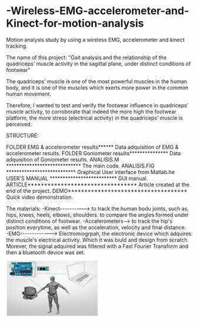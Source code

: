 # -Wireless-EMG-accelerometer-and-Kinect-for-motion-analysis
Motion analysis study by using a wireless EMG, accelerometer and kinect tracking.

The name of this project:
"Gait analysis and the relationship of the quadriceps’ muscle activity in the sagittal
plane, under distinct conditions of footwear"

The quadriceps’ muscle is one of the most powerful muscles in the human body, 
and it is one of the muscles which exerts more power in the common human movement.

Therefore, I wanted to test and verify the footwear influence in quadriceps’ muscle activity,
to corroborate that indeed the more high the footwear platform, the more stress (electrical
activity) in the quadriceps’ muscle is perceived.

STRUCTURE: 

FOLDER EMG & accelerometer results****** Data adquisition of EMG & accelerometer results.
FOLDER Goniometer results*************** Data adquisition of Goniometer results.
ANALISIS.M ***************************** The main code.
ANALISIS.FIG *************************** Graphical User interface from Matlab.he 
USER'S MANUAL ************************** GUI manual.
ARTICLE********************************* Article created at the end of the project.
DEMO************************************ Quick video demonstration.

The materials:
-Kinect----------> to track the human bodu joints, such as, hips, knees, heels, elbows, shoulders.
                   to compare the angles formed under distinct conditions of footwear.
-Accelerometers--> to track the hip's position everytime, as well as the acceleration, velocity 
                   and final distance.                   
-EMG-------------> Electromiogrpah, the electronic device which adquires the muscle's electrical 
                   activity. Which it was biuld and design from scratch. Morever, the signal adquired 
                   was filtered with a Fast Fourier Transform and then a bluetooth device was set.
                   
 <img src="images/diagram.png" width="250" height="150">
 
                   
